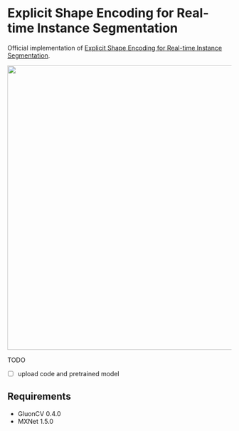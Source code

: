 # Explicit Shape Encoding for Real-time Instance Segmentation

Official implementation of [Explicit Shape Encoding for Real-time Instance Segmentation](#).

<p align='center'>
    <img src="quality.png", width="640">
</p>

TODO

- [ ] upload code and pretrained model

## Requirements

- GluonCV 0.4.0
- MXNet 1.5.0


